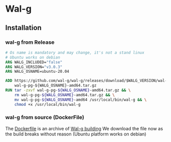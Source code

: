 # Wal-g


## Installation

### wal-g from Release

```Dockerfile
# Os name is mandatory and may change, it's not a stand linux
# Ubuntu works on debian
ARG WALG_INCLUDED="false"
ARG WALG_VERSION="v3.0.3"
ARG WALG_OSNAME=ubuntu-20.04

ADD https://github.com/wal-g/wal-g/releases/download/$WALG_VERSION/wal-g-pg-${WALG_OSNAME}-amd64.tar.gz \
    wal-g-pg-${WALG_OSNAME}-amd64.tar.gz
RUN tar -zxvf wal-g-pg-${WALG_OSNAME}-amd64.tar.gz && \
    rm wal-g-pg-${WALG_OSNAME}-amd64.tar.gz && \
    mv wal-g-pg-${WALG_OSNAME}-amd64 /usr/local/bin/wal-g && \
    chmod +x /usr/local/bin/wal-g
```


### wal-g from source (DockerFile)
The [Dockerfile](Dockerfile) is an archive of [Wal-g building](https://github.com/wal-g/wal-g?tab=readme-ov-file#installing)
We download the file now as the build breaks without reason
(Ubuntu platform works on debian)
